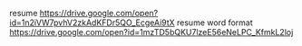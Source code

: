 resume https://drive.google.com/open?id=1n2iVW7pvhV2zkAdKFDr5QO_EcgeAi9tX
resume word format https://drive.google.com/open?id=1mzTD5bQKU7lzeE56eNeLPC_KfmkL2loj
